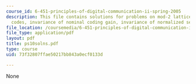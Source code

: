 ```yaml
---
course_id: 6-451-principles-of-digital-communication-ii-spring-2005
description: This file contains solutions for problems on mod-2 lattices and trellis
  codes, invariance of nominal coding gain, invariance of normalized second moment.
file_location: /coursemedia/6-451-principles-of-digital-communication-ii-spring-2005/73f32807ffae50217bb843a0ecf0133d_ps10solns.pdf
file_type: application/pdf
layout: pdf
title: ps10solns.pdf
type: course
uid: 73f32807ffae50217bb843a0ecf0133d

---
```

None